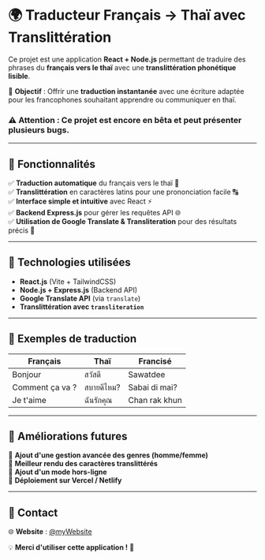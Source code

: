 # 🌍 Traducteur Français → Thaï avec Translittération

Ce projet est une application **React + Node.js** permettant de traduire des phrases du **français vers le thaï** avec une **translittération phonétique lisible**.

🚀 **Objectif** : Offrir une **traduction instantanée** avec une écriture adaptée pour les francophones souhaitant apprendre ou communiquer en thaï.

### **⚠️ Attention** : Ce projet est encore en bêta et peut présenter plusieurs bugs.

---

## 📌 Fonctionnalités

✅ **Traduction automatique** du français vers le thaï 📖  
✅ **Translittération** en caractères latins pour une prononciation facile 🔠  
✅ **Interface simple et intuitive** avec React ⚡  
✅ **Backend Express.js** pour gérer les requêtes API 🌐  
✅ **Utilisation de Google Translate & Transliteration** pour des résultats précis 🎯

---

## 🔧 Technologies utilisées

- **React.js** (Vite + TailwindCSS)
- **Node.js + Express.js** (Backend API)
- **Google Translate API** (via `translate`)
- **Translittération avec `transliteration`**

---

## 📝 Exemples de traduction

| Français        | Thaï       | Francisé      |
| --------------- | ---------- | ------------- |
| Bonjour         | สวัสดี     | Sawatdee      |
| Comment ça va ? | สบายดีไหม? | Sabai di mai? |
| Je t'aime       | ฉันรักคุณ  | Chan rak khun |

---

## 📌 Améliorations futures

🔹 **Ajout d'une gestion avancée des genres (homme/femme)**  
🔹 **Meilleur rendu des caractères translittérés**  
🔹 **Ajout d'un mode hors-ligne**  
🔹 **Déploiement sur Vercel / Netlify**

---

## 📩 Contact

🌐 **Website** : [@myWebsite](https://www.alain-web.fr/)

💡 **Merci d'utiliser cette application !** 🙌
